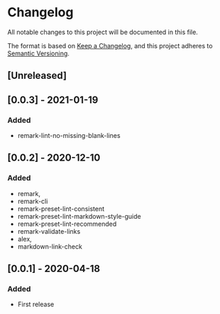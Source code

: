 # Changelog
All notable changes to this project will be documented in this file.

The format is based on [Keep a Changelog](https://keepachangelog.com/en/1.0.0/),
and this project adheres to [Semantic Versioning](https://semver.org/spec/v2.0.0.html).

## [Unreleased]

## [0.0.3] - 2021-01-19

### Added

- remark-lint-no-missing-blank-lines

## [0.0.2] - 2020-12-10

### Added

- remark,
- remark-cli
- remark-preset-lint-consistent
- remark-preset-lint-markdown-style-guide
- remark-preset-lint-recommended
- remark-validate-links
- alex,
- markdown-link-check

## [0.0.1] - 2020-04-18

### Added

- First release
